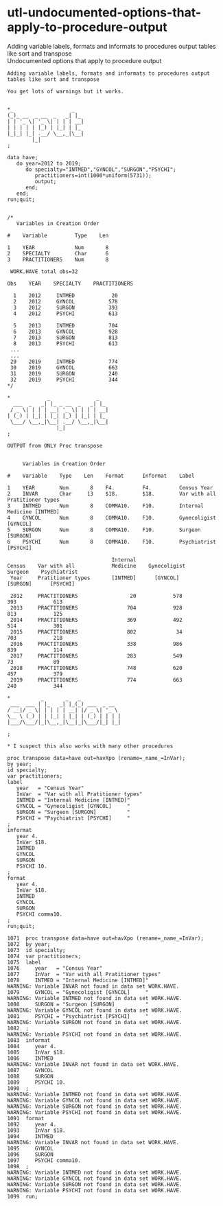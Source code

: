 # utl-undocumented-options-that-apply-to-procedure-output
Adding variable labels, formats and informats to procedures output tables like sort and transpose  
    Undocumented options that apply to procedure output                                                             
                                                                                                                    
    Adding variable labels, formats and informats to procedures output tables like sort and transpose               
                                                                                                                    
    You get lots of warnings but it works.                                                                          
                                                                                                                    
                                                                                                                    
    *_                   _                                                                                          
    (_)_ __  _ __  _   _| |_                                                                                        
    | | '_ \| '_ \| | | | __|                                                                                       
    | | | | | |_) | |_| | |_                                                                                        
    |_|_| |_| .__/ \__,_|\__|                                                                                       
            |_|                                                                                                     
    ;                                                                                                               
                                                                                                                    
    data have;                                                                                                      
       do year=2012 to 2019;                                                                                        
          do specialty="INTMED","GYNCOL","SURGON","PSYCHI";                                                         
             practitioners=int(1000*uniform(5731));                                                                 
             output;                                                                                                
          end;                                                                                                      
       end;                                                                                                         
    run;quit;                                                                                                       
                                                                                                                    
                                                                                                                    
    /*                                                                                                              
       Variables in Creation Order                                                                                  
                                                                                                                    
    #    Variable         Type    Len                                                                               
                                                                                                                    
    1    YEAR             Num       8                                                                               
    2    SPECIALTY        Char      6                                                                               
    3    PRACTITIONERS    Num       8                                                                               
                                                                                                                    
     WORK.HAVE total obs=32                                                                                         
                                                                                                                    
    Obs    YEAR    SPECIALTY    PRACTITIONERS                                                                       
                                                                                                                    
      1    2012     INTMED            20                                                                            
      2    2012     GYNCOL           578                                                                            
      3    2012     SURGON           393                                                                            
      4    2012     PSYCHI           613                                                                            
                                                                                                                    
      5    2013     INTMED           704                                                                            
      6    2013     GYNCOL           928                                                                            
      7    2013     SURGON           813                                                                            
      8    2013     PSYCHI           613                                                                            
     ...                                                                                                            
     ...                                                                                                            
     29    2019     INTMED           774                                                                            
     30    2019     GYNCOL           663                                                                            
     31    2019     SURGON           240                                                                            
     32    2019     PSYCHI           344                                                                            
    */                                                                                                              
                                                                                                                    
    *            _               _                                                                                  
      ___  _   _| |_ _ __  _   _| |_                                                                                
     / _ \| | | | __| '_ \| | | | __|                                                                               
    | (_) | |_| | |_| |_) | |_| | |_                                                                                
     \___/ \__,_|\__| .__/ \__,_|\__|                                                                               
                    |_|                                                                                             
    ;                                                                                                               
                                                                                                                    
    OUTPUT from ONLY Proc transpose                                                                                 
                                                                                                                    
                                                                                                                    
         Variables in Creation Order                                                                                
                                                                                                                    
    #    Variable    Type    Len    Format      Informat    Label                                                   
                                                                                                                    
    1    YEAR        Num       8    F4.         F4.         Census Year                                             
    2    INVAR       Char     13    $18.        $18.        Var with all Pratitioner types                          
    3    INTMED      Num       8    COMMA10.    F10.        Internal Medicine [INTMED]                              
    4    GYNCOL      Num       8    COMMA10.    F10.        Gynecoligist [GYNCOL]                                   
    5    SURGON      Num       8    COMMA10.    F10.        Surgeon [SURGON]                                        
    6    PSYCHI      Num       8    COMMA10.    F10.        Psychiatrist [PSYCHI]                                   
                                                                                                                    
                                      Internal                                                                      
    Census    Var with all            Medicine    Gynecoligist       Surgeon    Psychiatrist                        
     Year     Pratitioner types       [INTMED]      [GYNCOL]        [SURGON]      [PSYCHI]                          
                                                                                                                    
     2012     PRACTITIONERS                 20            578            393            613                         
     2013     PRACTITIONERS                704            928            813            125                         
     2014     PRACTITIONERS                369            492            514            301                         
     2015     PRACTITIONERS                802             34            703            218                         
     2016     PRACTITIONERS                338            986            839            114                         
     2017     PRACTITIONERS                283            549             73             89                         
     2018     PRACTITIONERS                748            620            457            379                         
     2019     PRACTITIONERS                774            663            240            344                         
                                                                                                                    
    *          _       _   _                                                                                        
     ___  ___ | |_   _| |_(_) ___  _ __                                                                             
    / __|/ _ \| | | | | __| |/ _ \| '_ \                                                                            
    \__ \ (_) | | |_| | |_| | (_) | | | |                                                                           
    |___/\___/|_|\__,_|\__|_|\___/|_| |_|                                                                           
                                                                                                                    
    ;                                                                                                               
                                                                                                                    
    * I suspect this also works with many other procedures                                                          
                                                                                                                    
    proc transpose data=have out=havXpo (rename=_name_=InVar);                                                      
    by year;                                                                                                        
    id specialty;                                                                                                   
    var practitioners;                                                                                              
    label                                                                                                           
       year   = "Census Year"                                                                                       
       InVar  = "Var with all Pratitioner types"                                                                    
       INTMED = "Internal Medicine [INTMED]"                                                                        
       GYNCOL = "Gynecoligist [GYNCOL]     "                                                                        
       SURGON = "Surgeon [SURGON]          "                                                                        
       PSYCHI = "Psychiatrist [PSYCHI]     "                                                                        
    ;                                                                                                               
    informat                                                                                                        
       year 4.                                                                                                      
       InVar $18.                                                                                                   
       INTMED                                                                                                       
       GYNCOL                                                                                                       
       SURGON                                                                                                       
       PSYCHI 10.                                                                                                   
    ;                                                                                                               
    format                                                                                                          
       year 4.                                                                                                      
       InVar $18.                                                                                                   
       INTMED                                                                                                       
       GYNCOL                                                                                                       
       SURGON                                                                                                       
       PSYCHI comma10.                                                                                              
    ;                                                                                                               
    run;quit;                                                                                                       
                                                                                                                    
    1071  proc transpose data=have out=havXpo (rename=_name_=InVar);                                                
    1072  by year;                                                                                                  
    1073  id specialty;                                                                                             
    1074  var practitioners;                                                                                        
    1075  label                                                                                                     
    1076     year   = "Census Year"                                                                                 
    1077     InVar  = "Var with all Pratitioner types"                                                              
    1078     INTMED = "Internal Medicine [INTMED]"                                                                  
    WARNING: Variable INVAR not found in data set WORK.HAVE.                                                        
    1079     GYNCOL = "Gynecoligist [GYNCOL]     "                                                                  
    WARNING: Variable INTMED not found in data set WORK.HAVE.                                                       
    1080     SURGON = "Surgeon [SURGON]          "                                                                  
    WARNING: Variable GYNCOL not found in data set WORK.HAVE.                                                       
    1081     PSYCHI = "Psychiatrist [PSYCHI]     "                                                                  
    WARNING: Variable SURGON not found in data set WORK.HAVE.                                                       
    1082  ;                                                                                                         
    WARNING: Variable PSYCHI not found in data set WORK.HAVE.                                                       
    1083  informat                                                                                                  
    1084     year 4.                                                                                                
    1085     InVar $18.                                                                                             
    1086     INTMED                                                                                                 
    WARNING: Variable INVAR not found in data set WORK.HAVE.                                                        
    1087     GYNCOL                                                                                                 
    1088     SURGON                                                                                                 
    1089     PSYCHI 10.                                                                                             
    1090  ;                                                                                                         
    WARNING: Variable INTMED not found in data set WORK.HAVE.                                                       
    WARNING: Variable GYNCOL not found in data set WORK.HAVE.                                                       
    WARNING: Variable SURGON not found in data set WORK.HAVE.                                                       
    WARNING: Variable PSYCHI not found in data set WORK.HAVE.                                                       
    1091  format                                                                                                    
    1092     year 4.                                                                                                
    1093     InVar $18.                                                                                             
    1094     INTMED                                                                                                 
    WARNING: Variable INVAR not found in data set WORK.HAVE.                                                        
    1095     GYNCOL                                                                                                 
    1096     SURGON                                                                                                 
    1097     PSYCHI comma10.                                                                                        
    1098  ;                                                                                                         
    WARNING: Variable INTMED not found in data set WORK.HAVE.                                                       
    WARNING: Variable GYNCOL not found in data set WORK.HAVE.                                                       
    WARNING: Variable SURGON not found in data set WORK.HAVE.                                                       
    WARNING: Variable PSYCHI not found in data set WORK.HAVE.                                                       
    1099  run;                                                                                                      
                                                                                                                    
